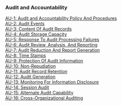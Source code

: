 ### Audit and Accountability 
[AU-1: Audit and Accountability Policy And Procedures]()<br>
[AU-2: Audit Events]()<br>
[AU-3: Content Of Audit Records]()<br>
[AU-4: Audit Storage Capacity]()<br>
[AU-5: Response To Audit Processing Failures]()<br>
[AU-6: Audit Review, Analysis, And Reporting]()<br>
[AU-7: Audit Reduction And Report Generation]()<br>
[AU-8: Time Stamps]()<br>
[AU-9: Protection Of Audit Information]()<br>
[AU-10: Non-Repudiation]()<br>
[AU-11: Audit Record Retention]()<br>
[AU-12: Audit Generation]()<br>
[AU-13: Monitoring For Information Disclosure]()<br>
[AU-14: Session Audit]()<br>
[AU-15: Alternate Audit Capability]()<br>
[AU-16: Cross-Organizational Auditing]()<br>